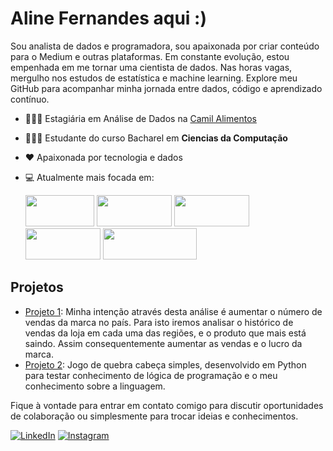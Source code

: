 # Aline Fernandes aqui :)
Sou analista de dados e programadora, sou apaixonada por criar conteúdo para o Medium e outras plataformas. Em constante evolução, estou empenhada em me tornar uma cientista de dados. Nas horas vagas, mergulho nos estudos de estatística e machine learning. Explore meu GitHub para acompanhar minha jornada entre dados, código e aprendizado contínuo.

- 👩🏻‍💻 Estagiária em Análise de Dados na [Camil Alimentos](https://camilalimentos.com.br/)
- 👩🏻‍🎓 Estudante do curso Bacharel em **Ciencias da Computação**
- ❤️ Apaixonada por tecnologia e dados
- 💻 Atualmente mais focada em:
  
  <div style="display: inline">
  <img width='110' height='50' src="https://img.shields.io/badge/python-3670A0?style=for-the-badge&logo=python&logoColor=ffdd54">
   <img width='120' height='50' src="https://img.shields.io/badge/pandas-%23150458.svg?style=for-the-badge&logo=pandas&logoColor=white">
     <img width='120' height='50' src="https://img.shields.io/badge/scikit--learn-%23F7931E.svg?style=for-the-badge&logo=scikit-learn&logoColor=white">
  <img width='120' height='50' src="https://img.shields.io/badge/power_bi-F2C811?style=for-the-badge&logo=powerbi&logoColor=black">
  <img width='150' height='50' src="https://img.shields.io/badge/Microsoft%20SQL%20Server-CC2927?style=for-the-badge&logo=microsoft%20sql%20server&logoColor=white">
  
## Projetos

- [Projeto 1](https://github.com/alinefernandezz/an-lise_vendas_adidas/blob/main/analise_vendas_adidas.ipynb):  Minha intenção através desta análise é aumentar o número de vendas da marca no país. Para isto iremos analisar o histórico de vendas da loja em cada uma das regiões, e o produto que mais está saindo. Assim consequentemente aumentar as vendas e o lucro da marca.
- [Projeto 2](https://github.com/alinefernandezz/jogoquebra_cabe-a): Jogo de quebra cabeça simples, desenvolvido em Python para testar conhecimento de lógica de programação e o meu conhecimento sobre a linguagem.


Fique à vontade para entrar em contato comigo para discutir oportunidades de colaboração ou simplesmente para trocar ideias e conhecimentos.

[![LinkedIn](https://img.shields.io/badge/linkedin-%230077B5.svg?style=for-the-badge&logo=linkedin&logoColor=white)](https://www.linkedin.com/in/alinefernandezz/)
[![Instagram](https://img.shields.io/badge/Instagram-%23E4405F.svg?style=for-the-badge&logo=Instagram&logoColor=white)](https://www.instagram.com/alinefernandezz_/)
